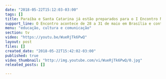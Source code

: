 ```yaml
---
date: "2018-05-22T15:12:03-03:00"
tags: []
title: Paraíba e Santa Catarina já estão preparados para o I Encontro Nacional das Crianças Sem Terrinha
support_line: O Encontro acontece de 28 a 31 de maio em Brasília e contará com cerca de 1200 crianças de todos os estados em que o MST está organizado
menu: "educação, cultura e comunicação"
section: tv
video: "https://youtu.be/WueRjTk6PwQ"
layout: post
files: []
created_date: "2018-05-22T15:42:02-03:00"
published: true
video_thumbnail: "http://img.youtube.com/vi/WueRjTk6PwQ/0.jpg"
releated_posts: []

---
```

